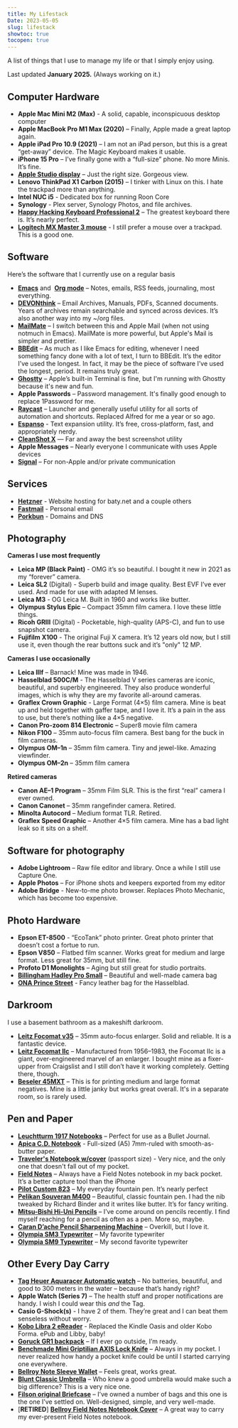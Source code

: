 ```yaml
---
title: My Lifestack
Date: 2023-05-05
slug: lifestack
showtoc: true
tocopen: true
---
```


A list of things that I use to manage my life or that I simply enjoy using.


Last updated **January 2025.** (Always working on it.)

## Computer Hardware

-   **Apple Mac Mini M2 (Max)** - A solid, capable, inconspicuous desktop computer
-   **Apple MacBook Pro M1 Max (2020)** – Finally, Apple made a great laptop again.
-   **Apple iPad Pro 10.9 (2021)** – I am not an iPad person, but this is a great “get-away” device. The Magic Keyboard makes it usable.
-   **iPhone 15 Pro** – I’ve finally gone with a “full-size” phone. No more Minis. It’s fine.
-   [**Apple Studio display**](https://www.apple.com/studio-display/) – Just the right size. Gorgeous view.
-   **Lenovo ThinkPad X1 Carbon (2015)** – I tinker with Linux on this. I hate the trackpad more than anything.
-   **Intel NUC i5** - Dedicated box for running Roon Core
-   **Synology** - Plex server, Synology Photos, and file archives.
-   [**Happy Hacking Keyboard Professional 2**](https://hhkeyboard.us/hhkb) – The greatest keyboard there is. It’s nearly perfect.
-   [**Logitech MX Master 3 mouse**](https://www.amazon.com/Logitech-MX-Master-3S-Graphite/dp/B09HM94VDS) - I still prefer a mouse over a trackpad. This is a good one.

## Software

Here’s the software that I currently use on a regular basis

-   [**Emacs**](https://www.gnu.org/software/emacs/) and  [**Org mode**](https://orgmode.org/) – Notes, emails, RSS feeds, journaling, most everything.
-   [**DEVONthink**](https://devontechnologies.com/apps/devonthink) – Email Archives, Manuals, PDFs, Scanned documents. Years of archives remain searchable and synced across devices. It’s also another way into my ~/org files.
-   [**MailMate**](https://freron.com/) – I switch between this and Apple Mail (when not using notmuch in Emacs). MailMate is more powerful, but Apple's Mail is simpler and prettier.
-   [**BBEdit**](https://www.barebones.com/products/bbedit/) – As much as I like Emacs for editing, whenever I need something fancy done with a lot of text, I turn to BBEdit. It’s the editor I’ve used the longest. In fact, it may be the piece of software I’ve used the longest, period. It remains truly great.
-   [**Ghostty**](https://ghostty.org/) – Apple’s built-in Terminal is fine, but I'm running with Ghostty because it's new and fun.
-   **Apple Passwords** – Password management. It's finally good enough to replace 1Password for me.
-   [**Raycast**](https://www.raycast.com/) – Launcher and generally useful utility for all sorts of automation and shortcuts. Replaced Alfred for me a year or so ago.
-   [**Espanso**](https://espanso.org/) - Text expansion utility. It’s free, cross-platform, fast, and appropriately nerdy.
-   [**CleanShot X**](https://cleanshot.com/) — Far and away the best screenshot utility
-   **Apple Messages** – Nearly everyone I communicate with uses Apple devices
-   [**Signal**](https://signal.org/) – For non-Apple and/or private communication

## Services

-   [**Hetzner**](https://www.hetzner.com/) \- Website hosting for baty.net and a couple others
-   [**Fastmail**](https://fastmail.com/) - Personal email
-   [**Porkbun**](https://porkbun.com/) - Domains and DNS

## Photography

**Cameras I use most frequently**

-   **Leica MP (Black Paint)** - OMG it’s so beautiful. I bought it new in 2021 as my “forever” camera.
-   **Leica SL2** (Digital) - Superb build and image quality. Best EVF I’ve ever used. And made for use with adapted M lenses.
-   **Leica M3** - OG Leica M. Built in 1960 and works like butter.
-   **Olympus Stylus Epic** – Compact 35mm film camera. I love these little things.
-   **Ricoh GRIII** (Digital) - Pocketable, high-quality (APS-C), and fun to use snapshot camera.
-   **Fujifilm X100** - The original Fuji X camera. It’s 12 years old now, but I still use it, even though the rear buttons suck and it’s "only" 12 MP.

**Cameras I use occasionally**

-   **Leica IIIf** – Barnack! Mine was made in 1946.
-   **Hasselblad 500C/M** - The Hasselblad V series cameras are iconic, beautiful, and superbly engineered. They also produce wonderful images, which is why they are my favorite all-around cameras.
-   **Graflex Crown Graphic** - Large Format (4×5) film camera. Mine is beat up and held together with gaffer tape, and I love it. It’s a pain in the ass to use, but there’s nothing like a 4×5 negative.
-   **Canon Pro-zoom 814 Electronic** – Super8 movie film camera
-   **Nikon F100** – 35mm auto-focus film camera. Best bang for the buck in film cameras.
-   **Olympus OM–1n** – 35mm film camera. Tiny and jewel-like. Amazing viewfinder.
-   **Olympus OM–2n** – 35mm film camera

**Retired cameras**

-   **Canon AE–1 Program** – 35mm Film SLR. This is the first “real” camera I ever owned.
-   **Canon Canonet** – 35mm rangefinder camera. Retired.
-   **Minolta Autocord** – Medium format TLR. Retired.
-   **Graflex Speed Graphic** – Another 4×5 film camera. Mine has a bad light leak so it sits on a shelf.

## Software for photography

-   **Adobe Lightroom** – Raw file editor and library. Once a while I still use Capture One.
-   **Apple Photos** – For iPhone shots and keepers exported from my editor
-   **Adobe Bridge** - New-to-me photo browser. Replaces Photo Mechanic, which has become too expensive.

## Photo Hardware

-   **Epson ET-8500** - “EcoTank” photo printer. Great photo printer that doesn’t cost a fortue to run.
-   **Epson V850** – Flatbed film scanner. Works great for medium and large format. Less great for 35mm, but still fine.
-   **Profoto D1 Monolights** – Aging but still great for studio portraits.
-   [**Billingham Hadley Pro Small**](https://billingham.com/products/hadley-small-pro-camera-bag_colour-sage-fibrenyte-chocolate-leather) – Beautiful and well-made camera bag
-   [**ONA Prince Street**](https://onabags.com/collections/all-the-products/products/the-prince-street) \- Fancy leather bag for the Hasselblad.

## Darkroom

I use a basement bathroom as a makeshift darkroom.

-   [**Leitz Focomat v35**](http://www.bonavolta.ch/hobby/en/photo/v35.htm) – 35mm auto-focus enlarger. Solid and reliable. It is a fantastic device.
-   [**Leitz Focomat IIc**](https://www.l-camera-forum.com/leica-wiki.en/index.php/Focomat_IIc) – Manufactured from 1956–1983, the Focomat IIc is a giant, over-engineered marvel of an enlarger. I bought mine as a fixer-upper from Craigslist and I still don’t have it working completely. Getting there, though.
-   [**Beseler 45MXT**](https://www.bhphotovideo.com/c/product/3991-REG/Beseler_8227_45MXT_Enlarger_Chassis_Only.html) – This is for printing medium and large format negatives. Mine is a little janky but works great overall. It's in a separate room, so is rarely used.

## Pen and Paper

-   [**Leuchtturm 1917 Notebooks**](https://www.amazon.com/Leuchtturm1917-Medium-Size-Hardcover-Notebook/dp/B002TSIMW4/) – Perfect for use as a Bullet Journal.
-   [**Apica C.D. Notebook**](https://www.amazon.com/Apica-Premium-C-D-Notebook-Sheets/dp/B006ZSQWP8) - Full-sized (A5) 7mm-ruled with smooth-as-butter paper.
-   [**Traveler's Notebook w/cover**](https://shop.travelerscompanyusa.com/products/travelers-notebook-passport-size-brown) (passport size) - Very nice, and the only one that doesn't fall out of my pocket.
-   [**Field Notes**](https://fieldnotesbrand.com/) – Always have a Field Notes notebook in my back pocket. It’s a better capture tool than the iPhone
-   [**Pilot Custom 823**](https://baty.net/posts/2021/06/pilot-custom-823-fountain-pen) – My everyday fountain pen. It’s nearly perfect
-   [**Pelikan Souveran M400**](https://www.amazon.com/Pelikan-Souveran-M400-Black-Fountain/dp/B002MT02DM/) – Beautiful, classic fountain pen. I had the nib tweaked by Richard Binder and it writes like butter. It’s for fancy writing.
-   [**Mitsu-Bishi Hi-Uni Pencils**](https://www.jetpens.com/Uni-Mitsubishi-Hi-Uni-Pencils/ct/621) – I’ve come around on pencils recently. I find myself reaching for a pencil as often as a pen. More so, maybe.
-   [**Caran D’ache Pencil Sharpening Machine**](https://www.amazon.com/Caran-Dache-Pencil-sharpening-Machine-455-200/dp/B0013F5R0Y/) – Overkill, but I love it.
-   [**Olympia SM3 Typewriter**](https://typewriterreview.com/2013/02/28/olympia-sm3/) – My favorite typewriter
-   [**Olympia SM9 Typewriter**](https://archive.baty.net/2014/olympia-sm9/) – My second favorite typewriter

## Other Every Day Carry

-   [**Tag Heuer Aquaracer Automatic watch**](https://www.tagheuer.com/en-us/watches/aquaracer-calibre-5-automatic-watch-43-mm-way2010-ba0927) – No batteries, beautiful, and good to 300 meters in the water – because that’s handy right?
-   **Apple Watch (Series 7)** – The health stuff and proper notifications are handy. I wish I could wear this _and_ the Tag.
-   **Casio G-Shock(s)** - I have 2 of them. They’re great and I can beat them senseless without worry.
-   [**Kobo Libra 2 eReader**](https://us.kobobooks.com/collections/ereaders/products/kobo-libra-2) - Replaced the Kindle Oasis and older Kobo Forma. ePub and Libby, baby!
-   [**Goruck GR1 backpack**](https://www.goruck.com/GR1) – If I ever go outside, I’m ready.
-   [**Benchmade Mini Griptilian AXIS Lock Knife**](https://www.amazon.com/Benchmade-Mini-Griptilian-Knife-Drop-Point/dp/B06XKRZX76) – Always in my pocket. I never realized how handy a pocket knife could be until I started carrying one everywhere.
-   [**Bellroy Note Sleeve Wallet**](https://bellroy.com/products/note-sleeve-wallet/leather/teal#image-0) – Feels great, works great.
-   [**Blunt Classic Umbrella**](https://www.amazon.com/dp/B00M3E26F8/) – Who knew a good umbrella would make such a big difference? This is a very nice one.
-   [**Filson original Briefcase**](https://www.filson.com/bags-luggage/briefcases/rugged-twill-original-briefcase.html) – I’ve owned a number of bags and this one is the one I’ve settled on. Well-designed, simple, and very well-made.
-   \[**RETIRED**\] [**Bellroy Field Notes Notebook Cover**](https://bellroy.com/products/field-notes-notebook-cover-mini/leather/charcoal#image-1) – A great way to carry my ever-present Field Notes notebook.